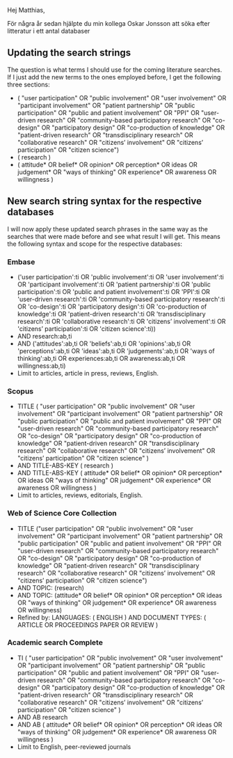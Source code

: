 Hej Matthias,

För några år sedan hjälpte du min kollega Oskar Jonsson att söka efter litteratur i ett antal databaser



## Updating the search strings
The question is what terms I should use for the coming literature searches. If I just add the new terms to the ones employed before, I get the following three sections:

* ( "user participation" OR "public involvement" OR "user involvement" OR "participant involvement" OR "patient partnership" OR  "public participation" OR "public and patient involvement" OR "PPI" OR "user-driven research" OR "community-based participatory research" OR "co-design" OR "participatory design" OR "co-production of knowledge" OR "patient-driven research" OR "transdisciplinary research" OR "collaborative research" OR "citizens’ involvement" OR "citizens’ participation" OR "citizen science")
* ( research )
* ( attitude* OR belief* OR opinion* OR perception* OR ideas OR judgement* OR "ways of thinking" OR experience* OR awareness OR willingness )


## New search string syntax for the respective databases
I will now apply these updated search phrases in the same way as the searches that were made before and see what result I will get. This means the following syntax and scope for the respective databases:

### Embase
* ('user participation':ti OR 'public involvement':ti OR 'user involvement':ti OR 'participant involvement':ti
OR 'patient partnership':ti OR 'public participation':ti OR 'public and patient involvement':ti OR 'PPI':ti OR 'user-driven research':ti OR 'community-based participatory research':ti OR 'co-design':ti OR 'participatory design':ti OR 'co-production of knowledge':ti OR 'patient-driven research':ti OR 'transdisciplinary research':ti OR 'collaborative research':ti OR 'citizens’ involvement':ti OR 'citizens’ participation':ti OR 'citizen science':ti))
* AND research:ab,ti 
* AND ('attitudes':ab,ti OR 'beliefs':ab,ti OR 'opinions':ab,ti OR 'perceptions':ab,ti OR 'ideas':ab,ti OR
'judgements':ab,ti OR 'ways of thinking':ab,ti OR experiences:ab,ti OR awareness:ab,ti OR willingness:ab,ti)
* Limit to articles, article in press, reviews, English.

### Scopus
* TITLE ( "user participation" OR "public involvement" OR "user involvement" OR "participant involvement" OR "patient partnership" OR "public participation" OR "public and patient involvement" OR "PPI" OR "user-driven research" OR "community-based participatory research" OR "co-design" OR "participatory design" OR "co-production of knowledge" OR "patient-driven research" OR "transdisciplinary research" OR "collaborative research" OR "citizens’ involvement" OR "citizens’ participation" OR "citizen science" )
* AND TITLE-ABS-KEY ( research ) 
* AND TITLE-ABS-KEY ( attitude* OR belief* OR opinion* OR perception* OR ideas OR "ways of thinking" OR judgement* OR experience* OR awareness OR willingness )
* Limit to articles, reviews, editorials, English.


### Web of Science Core Collection
* TITLE ("user participation" OR "public involvement" OR "user involvement" OR "participant involvement" OR "patient partnership" OR "public participation" OR "public and patient involvement" OR "PPI" OR "user-driven research" OR "community-based participatory research" OR "co-design" OR "participatory design" OR "co-production of knowledge" OR "patient-driven research" OR "transdisciplinary research" OR "collaborative research" OR "citizens’ involvement" OR "citizens’ participation" OR "citizen science")
* AND TOPIC: (research) 
* AND TOPIC: (attitude* OR belief* OR opinion* OR perception* OR ideas OR "ways of thinking" OR judgement* OR experience* OR awareness OR willingness)
* Refined by: LANGUAGES: ( ENGLISH ) AND DOCUMENT TYPES: ( ARTICLE OR PROCEEDINGS PAPER OR REVIEW )

### Academic search Complete
* TI ( "user participation" OR "public involvement" OR "user involvement" OR "participant involvement" OR "patient partnership" OR "public participation" OR "public and patient involvement" OR "PPI" OR "user-driven research" OR "community-based participatory research" OR "co-design" OR "participatory design" OR "co-production of knowledge" OR "patient-driven research" OR "transdisciplinary research" OR "collaborative research" OR "citizens’ involvement" OR "citizens’ participation" OR "citizen science" ) 
* AND AB research 
* AND AB ( attitude* OR belief* OR opinion* OR perception* OR ideas OR "ways of thinking" OR judgement* OR experience* OR awareness OR willingness )
* Limit to English, peer-reviewed journals
